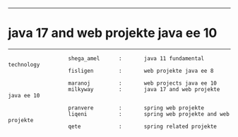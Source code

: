 
**********************************************************************************

# java 17 and web projekte java ee 10

**********************************************************************************

                       shega_amel      :       java 11 fundamental technology
                       fisligen        :       web projekte java ee 8

                       maranoj         :       web projects java ee 10
                       milkyway        :       java 17 and web projekte java ee 10

                       pranvere        :       spring web projekte
                       liqeni          :       spring web projekte and web projekte
                       qete            :       spring related projekte
